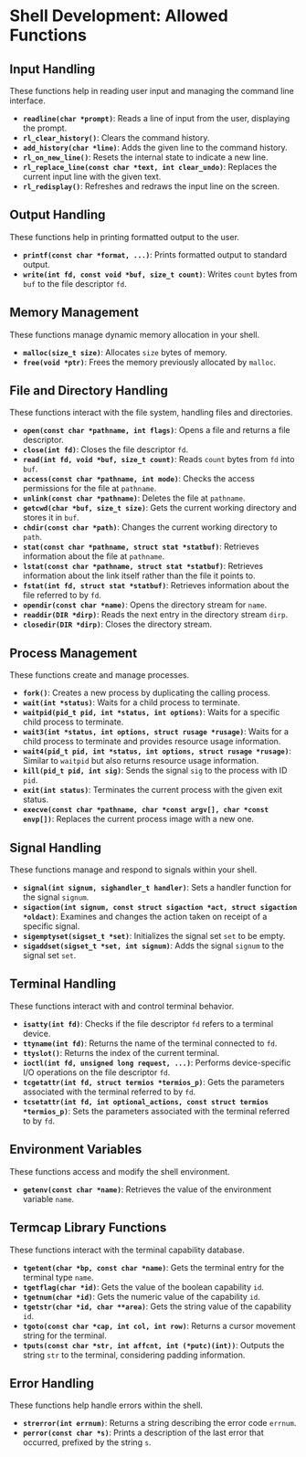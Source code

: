 # Shell Development: Allowed Functions

## Input Handling
These functions help in reading user input and managing the command line interface.

- **`readline(char *prompt)`**: Reads a line of input from the user, displaying the prompt.
- **`rl_clear_history()`**: Clears the command history.
- **`add_history(char *line)`**: Adds the given line to the command history.
- **`rl_on_new_line()`**: Resets the internal state to indicate a new line.
- **`rl_replace_line(const char *text, int clear_undo)`**: Replaces the current input line with the given text.
- **`rl_redisplay()`**: Refreshes and redraws the input line on the screen.

## Output Handling
These functions help in printing formatted output to the user.

- **`printf(const char *format, ...)`**: Prints formatted output to standard output.
- **`write(int fd, const void *buf, size_t count)`**: Writes `count` bytes from `buf` to the file descriptor `fd`.

## Memory Management
These functions manage dynamic memory allocation in your shell.

- **`malloc(size_t size)`**: Allocates `size` bytes of memory.
- **`free(void *ptr)`**: Frees the memory previously allocated by `malloc`.

## File and Directory Handling
These functions interact with the file system, handling files and directories.

- **`open(const char *pathname, int flags)`**: Opens a file and returns a file descriptor.
- **`close(int fd)`**: Closes the file descriptor `fd`.
- **`read(int fd, void *buf, size_t count)`**: Reads `count` bytes from `fd` into `buf`.
- **`access(const char *pathname, int mode)`**: Checks the access permissions for the file at `pathname`.
- **`unlink(const char *pathname)`**: Deletes the file at `pathname`.
- **`getcwd(char *buf, size_t size)`**: Gets the current working directory and stores it in `buf`.
- **`chdir(const char *path)`**: Changes the current working directory to `path`.
- **`stat(const char *pathname, struct stat *statbuf)`**: Retrieves information about the file at `pathname`.
- **`lstat(const char *pathname, struct stat *statbuf)`**: Retrieves information about the link itself rather than the file it points to.
- **`fstat(int fd, struct stat *statbuf)`**: Retrieves information about the file referred to by `fd`.
- **`opendir(const char *name)`**: Opens the directory stream for `name`.
- **`readdir(DIR *dirp)`**: Reads the next entry in the directory stream `dirp`.
- **`closedir(DIR *dirp)`**: Closes the directory stream.

## Process Management
These functions create and manage processes.

- **`fork()`**: Creates a new process by duplicating the calling process.
- **`wait(int *status)`**: Waits for a child process to terminate.
- **`waitpid(pid_t pid, int *status, int options)`**: Waits for a specific child process to terminate.
- **`wait3(int *status, int options, struct rusage *rusage)`**: Waits for a child process to terminate and provides resource usage information.
- **`wait4(pid_t pid, int *status, int options, struct rusage *rusage)`**: Similar to `waitpid` but also returns resource usage information.
- **`kill(pid_t pid, int sig)`**: Sends the signal `sig` to the process with ID `pid`.
- **`exit(int status)`**: Terminates the current process with the given exit status.
- **`execve(const char *pathname, char *const argv[], char *const envp[])`**: Replaces the current process image with a new one.

## Signal Handling
These functions manage and respond to signals within your shell.

- **`signal(int signum, sighandler_t handler)`**: Sets a handler function for the signal `signum`.
- **`sigaction(int signum, const struct sigaction *act, struct sigaction *oldact)`**: Examines and changes the action taken on receipt of a specific signal.
- **`sigemptyset(sigset_t *set)`**: Initializes the signal set `set` to be empty.
- **`sigaddset(sigset_t *set, int signum)`**: Adds the signal `signum` to the signal set `set`.

## Terminal Handling
These functions interact with and control terminal behavior.

- **`isatty(int fd)`**: Checks if the file descriptor `fd` refers to a terminal device.
- **`ttyname(int fd)`**: Returns the name of the terminal connected to `fd`.
- **`ttyslot()`**: Returns the index of the current terminal.
- **`ioctl(int fd, unsigned long request, ...)`**: Performs device-specific I/O operations on the file descriptor `fd`.
- **`tcgetattr(int fd, struct termios *termios_p)`**: Gets the parameters associated with the terminal referred to by `fd`.
- **`tcsetattr(int fd, int optional_actions, const struct termios *termios_p)`**: Sets the parameters associated with the terminal referred to by `fd`.

## Environment Variables
These functions access and modify the shell environment.

- **`getenv(const char *name)`**: Retrieves the value of the environment variable `name`.

## Termcap Library Functions
These functions interact with the terminal capability database.

- **`tgetent(char *bp, const char *name)`**: Gets the terminal entry for the terminal type `name`.
- **`tgetflag(char *id)`**: Gets the value of the boolean capability `id`.
- **`tgetnum(char *id)`**: Gets the numeric value of the capability `id`.
- **`tgetstr(char *id, char **area)`**: Gets the string value of the capability `id`.
- **`tgoto(const char *cap, int col, int row)`**: Returns a cursor movement string for the terminal.
- **`tputs(const char *str, int affcnt, int (*putc)(int))`**: Outputs the string `str` to the terminal, considering padding information.

## Error Handling
These functions help handle errors within the shell.

- **`strerror(int errnum)`**: Returns a string describing the error code `errnum`.
- **`perror(const char *s)`**: Prints a description of the last error that occurred, prefixed by the string `s`.
